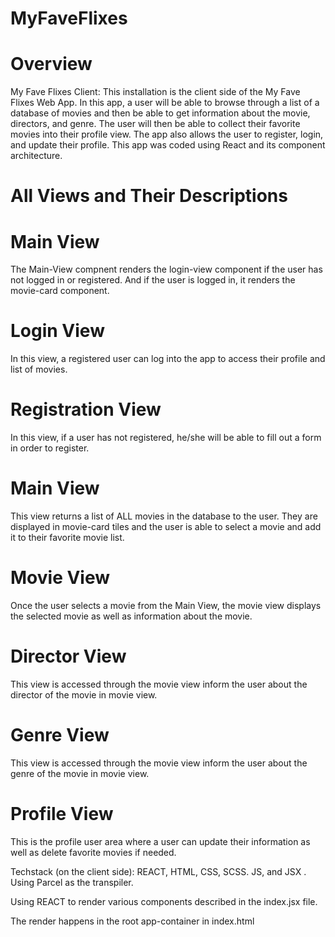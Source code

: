 # MyFaveFlixes
 
 # Overview
My Fave Flixes Client: This installation is the client side of the My Fave Flixes Web App. In this app, a user will be able to browse through a list of a database of movies and then be able to get information about the movie, directors, and genre. The user will then be able to collect their favorite movies into their profile view. The app also allows the user to register, login, and update their profile. This app was coded using React and its component architecture.

# All Views and Their Descriptions

# Main View
The Main-View compnent renders the login-view component if the user has not logged in or registered. And if the user is logged in, it renders the movie-card component.

# Login View
In this view, a registered user can log into the app to access their profile and list of movies.

# Registration View
In this view, if a user has not registered, he/she will be able to fill out a form in order to register.

# Main View
This view returns a list of ALL movies in the database to the user. They are displayed in movie-card tiles and the user is able to select a movie and add it to their favorite movie list.

# Movie View
Once the user selects a movie from the Main View, the movie view displays the selected movie as well as information about the movie.

# Director View

This view is accessed through the movie view inform the user about the director of the movie in movie view.

# Genre View
This view is accessed through the movie view inform the user about the genre of the movie in movie view.

# Profile View
This is the profile user area where a user can update their information as well as delete favorite movies if needed.


Techstack (on the client side): REACT, HTML, CSS, SCSS. JS, and JSX . Using Parcel as the transpiler.

Using REACT to render various components described in the index.jsx file. 

The render happens in the root app-container in index.html